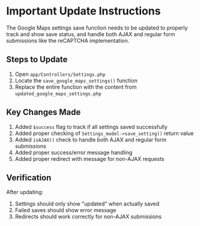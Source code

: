# Important Update Instructions

The Google Maps settings save function needs to be updated to properly track and show save status, and handle both AJAX and regular form submissions like the reCAPTCHA implementation.

## Steps to Update

1. Open `app/Controllers/Settings.php`
2. Locate the `save_google_maps_settings()` function
3. Replace the entire function with the content from `updated_google_maps_settings.php`

## Key Changes Made

1. Added `$success` flag to track if all settings saved successfully
2. Added proper checking of `Settings_model->save_setting()` return value
3. Added `isAJAX()` check to handle both AJAX and regular form submissions
4. Added proper success/error message handling
5. Added proper redirect with message for non-AJAX requests

## Verification

After updating:
1. Settings should only show "updated" when actually saved
2. Failed saves should show error message
3. Redirects should work correctly for non-AJAX submissions